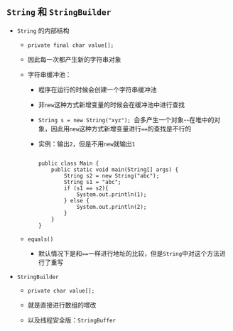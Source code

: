 ## `String` 和 `StringBuilder`
* `String` 的内部结构
    * `private final char value[]; `
    
    * 因此每一次都产生新的字符串对象
    * 字符串缓冲池：
    
        * 程序在运行的时候会创建一个字符串缓冲池
        * 非`new`这种方式新增变量的时候会在缓冲池中进行查找
        * `String s = new String("xyz"); `会多产生一个对象--在堆中的对象，因此用`new`这种方式新增变量进行` == `的查找是不行的
        * 实例：输出`2`，但是不用`new`就输出`1`
            
            ```
            
            public class Main {
                public static void main(String[] args) {
                    String s2 = new String("abc");
                    String s1 = "abc";
                    if (s1 == s2){
                        System.out.println(1);
                    } else {
                        System.out.println(2);
                    }
                }
            }
            ```
    *  `equals()`
        * 默认情况下是和`==`一样进行地址的比较，但是`String`中对这个方法进行了重写

* `StringBuilder`
    *  `private char value[]; `
    
    *  就是直接进行数组的增改
    *  以及线程安全版：`StringBuffer`




